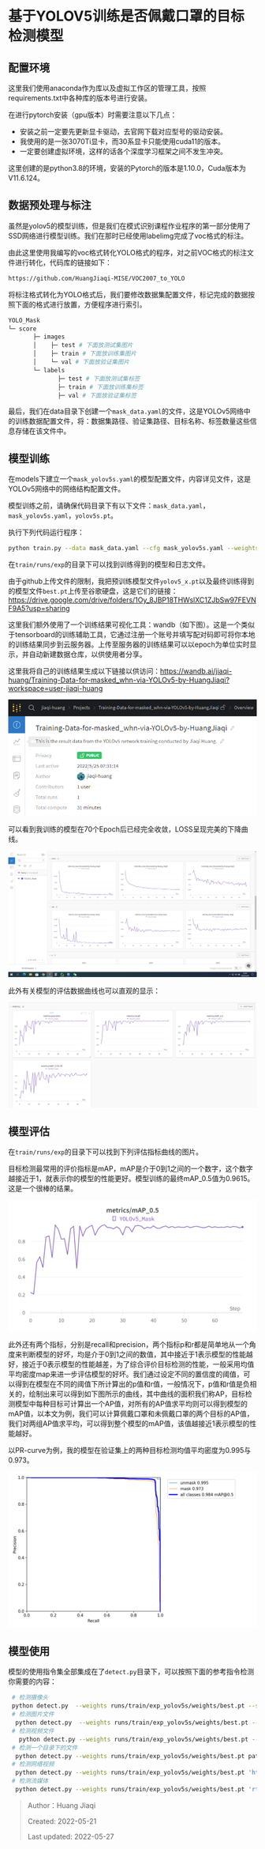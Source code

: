 # 基于YOLOV5训练是否佩戴口罩的目标检测模型

## 配置环境


这里我们使用anaconda作为库以及虚拟工作区的管理工具，按照requirements.txt中各种库的版本号进行安装。

在进行pytorch安装（gpu版本）时需要注意以下几点：

* 安装之前一定要先更新显卡驱动，去官网下载对应型号的驱动安装。
* 我使用的是一张3070Ti显卡，而30系显卡只能使用cuda11的版本。
* 一定要创建虚拟环境，这样的话各个深度学习框架之间不发生冲突。

这里创建的是python3.8的环境，安装的Pytorch的版本是1.10.0，Cuda版本为V11.6.124。


## 数据预处理与标注

虽然是yolov5的模型训练，但是我们在模式识别课程作业程序的第一部分使用了SSD网络进行模型训练。我们在那时已经使用labelimg完成了voc格式的标注。

由此这里使用我编写的voc格式转化YOLO格式的程序，对之前VOC格式的标注文件进行转化，代码库的链接如下：


```bash
https://github.com/HuangJiaqi-MISE/VOC2007_to_YOLO
```

将标注格式转化为YOLO格式后，我们要修改数据集配置文件，标记完成的数据按照下面的格式进行放置，方便程序进行索引。

```bash
YOLO_Mask
└─ score
       ├─ images
       │    ├─ test # 下面放测试集图片
       │    ├─ train # 下面放训练集图片
       │    └─ val # 下面放验证集图片
       └─ labels
              ├─ test # 下面放测试集标签
              ├─ train # 下面放训练集标签
              ├─ val # 下面放验证集标签
```

最后，我们在data目录下创建一个`mask_data.yaml`的文件，这是YOLOv5网络中的训练数据配置文件，将：数据集路径、验证集路径、目标名称、标签数量这些信息存储在该文件中。


## 模型训练


在models下建立一个`mask_yolov5s.yaml`的模型配置文件，内容详见文件，这是YOLOv5网络中的网络结构配置文件。

模型训练之前，请确保代码目录下有以下文件：`mask_data.yaml`，`mask_yolov5s.yaml`，`yolov5s.pt`。

执行下列代码运行程序：

```bash
python train.py --data mask_data.yaml --cfg mask_yolov5s.yaml --weights pretrained/yolov5s.pt --epoch 70 --batch-size 32 --device 0(or CPU)
```

在`train/runs/exp`的目录下可以找到训练得到的模型和日志文件。

由于github上传文件的限制，我把预训练模型文件`yolov5_x.pt`以及最终训练得到的模型文件`best.pt`上传至谷歌硬盘，这是它们的链接：https://drive.google.com/drive/folders/1Oy_8JBP18THWslXC1ZJbSw97FEVNF9A5?usp=sharing

这里我们额外使用了一个训练结果可视化工具：wandb（如下图）。这是一个类似于tensorboard的训练辅助工具，它通过注册一个账号并填写配对码即可将你本地的训练结果同步到云服务器。上传至服务器的训练结果可以以epoch为单位实时显示，并自动新建数据仓库，以供使用者分享。

这里我将自己的训练结果生成以下链接以供访问：https://wandb.ai/jiaqi-huang/Training-Data-for-masked_whn-via-YOLOv5-by-HuangJiaqi?workspace=user-jiaqi-huang

![](https://raw.githubusercontent.com/HuangJiaqi-MISE/Image-storage/main/01wandb.png)

可以看到我训练的模型在70个Epoch后已经完全收敛，LOSS呈现完美的下降曲线。

![](https://raw.githubusercontent.com/HuangJiaqi-MISE/Image-storage/main/02wandb.png)

此外有关模型的评估数据曲线也可以直观的显示：

![](https://raw.githubusercontent.com/HuangJiaqi-MISE/Image-storage/main/03wandb.png)

## 模型评估

在`train/runs/exp`的目录下可以找到下列评估指标曲线的图片。

目标检测最常用的评价指标是mAP，mAP是介于0到1之间的一个数字，这个数字越接近于1，就表示你的模型的性能更好。模型训练的最终mAP_0.5值为0.9615。这是一个很棒的结果。

![](https://raw.githubusercontent.com/HuangJiaqi-MISE/Image-storage/main/mAP0.5.png)

此外还有两个指标，分别是recall和precision，两个指标p和r都是简单地从一个角度来判断模型的好坏，均是介于0到1之间的数值，其中接近于1表示模型的性能越好，接近于0表示模型的性能越差，为了综合评价目标检测的性能，一般采用均值平均密度map来进一步评估模型的好坏。我们通过设定不同的置信度的阈值，可以得到在模型在不同的阈值下所计算出的p值和r值，一般情况下，p值和r值是负相关的，绘制出来可以得到如下图所示的曲线，其中曲线的面积我们称AP，目标检测模型中每种目标可计算出一个AP值，对所有的AP值求平均则可以得到模型的mAP值，以本文为例，我们可以计算佩戴口罩和未佩戴口罩的两个目标的AP值，我们对两组AP值求平均，可以得到整个模型的mAP值，该值越接近1表示模型的性能越好。

以PR-curve为例，我的模型在验证集上的两种目标检测均值平均密度为0.995与0.973。

![](https://raw.githubusercontent.com/HuangJiaqi-MISE/Image-storage/main/PR_curve.png)

## 模型使用

模型的使用指令集全部集成在了`detect.py`目录下，可以按照下面的参考指令检测你需要的内容：

```bash
 # 检测摄像头
 python detect.py  --weights runs/train/exp_yolov5s/weights/best.pt --source 0  # webcam
 # 检测图片文件
  python detect.py  --weights runs/train/exp_yolov5s/weights/best.pt --source file.jpg  # image 
 # 检测视频文件
   python detect.py --weights runs/train/exp_yolov5s/weights/best.pt --source file.mp4  # video
 # 检测一个目录下的文件
  python detect.py --weights runs/train/exp_yolov5s/weights/best.pt path/  # directory
 # 检测网络视频
  python detect.py --weights runs/train/exp_yolov5s/weights/best.pt 'https://youtu.be/NUsoVlDFqZg'  # YouTube video
 # 检测流媒体
  python detect.py --weights runs/train/exp_yolov5s/weights/best.pt 'rtsp://example.com/media.mp4'  # RTSP, RTMP, HTTP stream                            
```



> Author：Huang Jiaqi
> 
> Created: 2022-05-21
> 
> Last updated: 2022-05-27

